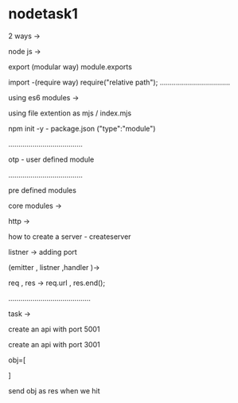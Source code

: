# nodetask1
2 ways ->

node js ->

export (modular way) module.exports

import -(require way) require("relative path"); ...................................

using es6 modules ->

using file extention as mjs / index.mjs

npm init -y - package.json ("type":"module")

.....................................

otp - user defined module

.....................................

pre defined modules

core modules ->

http ->

how to create a server - createserver

listner -> adding port

(emitter , listner ,handler )->

req , res -> req.url , res.end();

.........................................

task ->

create an api with port 5001

create an api with port 3001

obj=[

]

send obj as res when we hit